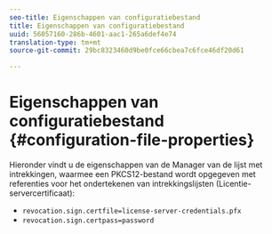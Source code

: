 ```yaml
---
seo-title: Eigenschappen van configuratiebestand
title: Eigenschappen van configuratiebestand
uuid: 56057160-286b-4601-aac1-265a6def4e74
translation-type: tm+mt
source-git-commit: 29bc8323460d9be0fce66cbea7c6fce46df20d61

---
```



# Eigenschappen van configuratiebestand {#configuration-file-properties}

Hieronder vindt u de eigenschappen van de Manager van de lijst met intrekkingen, waarmee een PKCS12-bestand wordt opgegeven met referenties voor het ondertekenen van intrekkingslijsten (Licentie-servercertificaat):

* `revocation.sign.certfile=license-server-credentials.pfx`
* `revocation.sign.certpass=password`

